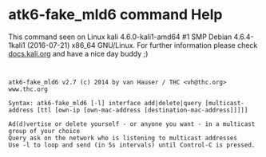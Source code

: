 # atk6-fake_mld6 command Help

 This command seen on Linux kali 4.6.0-kali1-amd64 #1 SMP Debian 4.6.4-1kali1 (2016-07-21) x86_64 GNU/Linux. For further information please check [docs.kali.org](docs.kali.org) and have a nice day buddy ;) 

~~~


atk6-fake_mld6 v2.7 (c) 2014 by van Hauser / THC <vh@thc.org> www.thc.org

Syntax: atk6-fake_mld6 [-l] interface add|delete|query [multicast-address [ttl [own-ip [own-mac-address [destination-mac-address]]]]]

Ad(d)vertise or delete yourself - or anyone you want - in a multicast group of your choice
Query ask on the network who is listening to multicast addresses
Use -l to loop and send (in 5s intervals) until Control-C is pressed.

~~~
